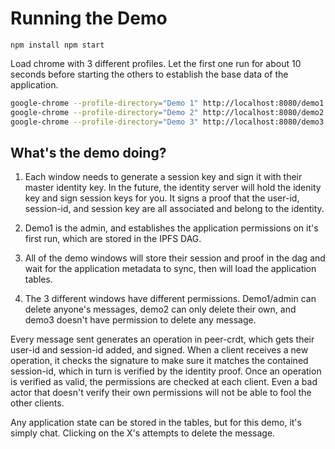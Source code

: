 # Running the Demo

`npm install
npm start`

Load chrome with 3 different profiles.
Let the first one run for about 10 seconds before starting the others to establish the base data of the application.

```sh
google-chrome --profile-directory="Demo 1" http://localhost:8080/demo1.html
google-chrome --profile-directory="Demo 2" http://localhost:8080/demo2.html
google-chrome --profile-directory="Demo 3" http://localhost:8080/demo3.html
```

## What's the demo doing?

1. Each window needs to generate a session key and sign it with their master identity key.
In the future, the identity server will hold the idenity key and sign session keys for you.
It signs a proof that the user-id, session-id, and session key are all associated and belong to the identity.

2. Demo1 is the admin, and establishes the application permissions on it's first run, which are stored in the IPFS DAG.

3. All of the demo windows will store their session and proof in the dag and wait for the application metadata to sync, then will load the application tables.

4. The 3 different windows have different permissions. Demo1/admin can delete anyone's messages, demo2 can only delete their own, and demo3 doesn't have permission to delete any message.

Every message sent generates an operation in peer-crdt, which gets their user-id and session-id added, and signed.
When a client receives a new operation, it checks the signature to make sure it matches the contained session-id, which in turn is verified by the identity proof.
Once an operation is verified as valid, the permissions are checked at each client. Even a bad actor that doesn't verify their own permissions will not be able to fool the other clients.

Any application state can be stored in the tables, but for this demo, it's simply chat. Clicking on the X's attempts to delete the message.

